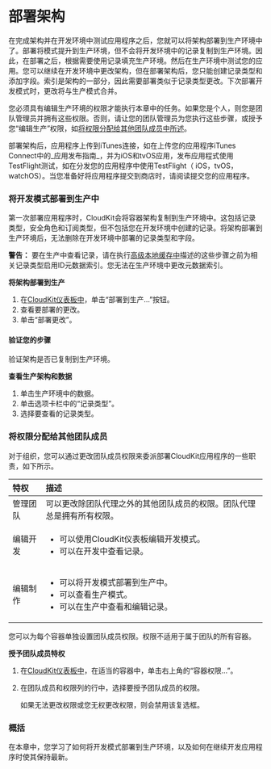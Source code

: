 # 部署架构

在完成架构并在开发环境中测试应用程序之后，您就可以将架构部署到生产环境中了。部署将模式提升到生产环境，但不会将开发环境中的记录复制到生产环境。因此，在部署之后，根据需要使用记录填充生产环境。然后在生产环境中测试您的应用。您可以继续在开发环境中更改架构，但在部署架构后，您只能创建记录类型和添加字段。索引是架构的一部分，因此需要部署类似于记录类型更改。下次部署开发模式时，更改将与生产模式合并。

您必须具有编辑生产环境的权限才能执行本章中的任务。如果您是个人，则您是团队管理员并拥有这些权限。否则，请让您的团队管理员为您执行这些步骤，或授予您“编辑生产”权限，如[将权限分配给其他团队成员中所述](https://developer.apple.com/library/archive/documentation/DataManagement/Conceptual/CloudKitQuickStart/DeployingYourCloudKitApp/DeployingYourCloudKitApp.html#//apple_ref/doc/uid/TP40014987-CH10-SW1)。

部署架构后，应用程序上传到iTunes连接，如在上传您的应用程序iTunes Connect中的_应用发布指南_，并为iOS和tvOS应用，发布应用程式使用TestFlight测试，如在分发您的应用程序中使用TestFlight（ iOS，tvOS，watchOS）。当您准备好将应用程序提交到商店时，请阅读提交您的应用程序。

### 将开发模式部署到生产中

第一次部署应用程序时，CloudKit会将容器架构复制到生产环境中。这包括记录类型，安全角色和订阅类型，但不包括您在开发环境中创建的记录。将架构部署到生产环境后，无法删除在开发环境中部署的记录类型和字段。

**警告：**  要在生产中查看记录，请在执行[高级本地缓存中](https://developer.apple.com/library/archive/documentation/DataManagement/Conceptual/CloudKitQuickStart/CreatingaSchemabySavingRecords/CreatingaSchemabySavingRecords.html#//apple_ref/doc/uid/TP40014987-CH3-SW9)描述的这些步骤之前为相关记录类型启用ID元数据索引。您无法在生产环境中更改元数据索引。

**将架构部署到生产**

1. 在[CloudKit仪表板中](https://icloud.developer.apple.com/dashboard)，单击“部署到生产...”按钮。
2. 查看要部署的更改。
3. 单击“部署更改”。

#### 验证您的步骤

验证架构是否已复制到生产环境。

**查看生产架构和数据**

1. 单击生产环境中的数据。
2. 单击选项卡栏中的“记录类型”。
3. 选择要查看的记录类型。

### 将权限分配给其他团队成员

对于组织，您可以通过更改团队成员权限来委派部署CloudKit应用程序的一些职责，如下所示。

<table>
  <thead>
    <tr>
      <th style="text-align:left">&#x7279;&#x6743;</th>
      <th style="text-align:left">&#x63CF;&#x8FF0;</th>
    </tr>
  </thead>
  <tbody>
    <tr>
      <td style="text-align:left">&#x7BA1;&#x7406;&#x56E2;&#x961F;</td>
      <td style="text-align:left">&#x53EF;&#x4EE5;&#x66F4;&#x6539;&#x9664;&#x56E2;&#x961F;&#x4EE3;&#x7406;&#x4E4B;&#x5916;&#x7684;&#x5176;&#x4ED6;&#x56E2;&#x961F;&#x6210;&#x5458;&#x7684;&#x6743;&#x9650;&#x3002;&#x56E2;&#x961F;&#x4EE3;&#x7406;&#x603B;&#x662F;&#x62E5;&#x6709;&#x6240;&#x6709;&#x6743;&#x9650;&#x3002;</td>
    </tr>
    <tr>
      <td style="text-align:left">&#x7F16;&#x8F91;&#x5F00;&#x53D1;</td>
      <td style="text-align:left">
        <ul>
          <li>&#x53EF;&#x4EE5;&#x4F7F;&#x7528;CloudKit&#x4EEA;&#x8868;&#x677F;&#x7F16;&#x8F91;&#x5F00;&#x53D1;&#x6A21;&#x5F0F;&#x3002;</li>
          <li>&#x53EF;&#x4EE5;&#x5728;&#x5F00;&#x53D1;&#x4E2D;&#x67E5;&#x770B;&#x8BB0;&#x5F55;&#x3002;</li>
        </ul>
      </td>
    </tr>
    <tr>
      <td style="text-align:left">&#x7F16;&#x8F91;&#x5236;&#x4F5C;</td>
      <td style="text-align:left">
        <ul>
          <li>&#x53EF;&#x4EE5;&#x5C06;&#x5F00;&#x53D1;&#x6A21;&#x5F0F;&#x90E8;&#x7F72;&#x5230;&#x751F;&#x4EA7;&#x4E2D;&#x3002;</li>
          <li>&#x53EF;&#x4EE5;&#x67E5;&#x770B;&#x751F;&#x4EA7;&#x6A21;&#x5F0F;&#x3002;</li>
          <li>&#x53EF;&#x4EE5;&#x5728;&#x751F;&#x4EA7;&#x4E2D;&#x67E5;&#x770B;&#x548C;&#x7F16;&#x8F91;&#x8BB0;&#x5F55;&#x3002;</li>
        </ul>
      </td>
    </tr>
  </tbody>
</table>您可以为每个容器单独设置团队成员权限。权限不适用于属于团队的所有容器。

**授予团队成员特权**

1. 在[CloudKit仪表板中](https://icloud.developer.apple.com/dashboard)，在适当的容器中，单击右上角的“容器权限...”。
2. 在团队成员和权限列的行中，选择要授予团队成员的权限。

   如果无法更改权限或您无权更改权限，则会禁用该复选框。

### 概括

在本章中，您学习了如何将开发模式部署到生产环境，以及如何在继续开发应用程序时使其保持最新。

